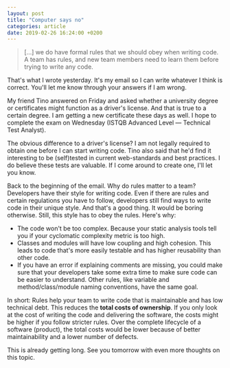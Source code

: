 ```yaml
---
layout: post
title: "Computer says no"
categories: article
date: 2019-02-26 16:24:00 +0200
---
```



> […] we do have formal rules that we should obey when writing code. A team has rules, and new team members need to learn them before trying to write any code.

That's what I wrote yesterday. It's my email so I can write whatever I think is correct. You'll let me know through your answers if I am wrong.

My friend Tino answered on Friday and asked whether a university degree or certificates might function as a driver's license. And that is true to a certain degree. I am getting a new certificate these days as well. I hope to complete the exam on Wednesday (ISTQB Advanced Level — Technical Test Analyst).

The obvious difference to a driver's license? I am not legally required to obtain one before I can start writing code. Tino also said that he'd find it interesting to be (self)tested in current web-standards and best practices. I do believe these tests are valuable. If I come around to create one, I'll let you know.

Back to the beginning of the email. Why do rules matter to a team? Developers have their style for writing code. Even if there are rules and certain regulations you have to follow, developers still find ways to write code in their unique style. And that's a good thing. It would be boring otherwise.
Still, this style has to obey the rules. Here's why:

- The code won't be too complex. Because your static analysis tools tell you if your cyclomatic complexity metric is too high.
- Classes and modules will have low coupling and high cohesion. This leads to code that's more easily testable and has higher reusability than other code.
- If you have an error if explaining comments are missing, you could make sure that your developers take some extra time to make sure code can be easier to understand. Other rules, like variable and method/class/module naming conventions, have the same goal.

In short: Rules help your team to write code that is maintainable and has low technical debt. This reduces the **total costs of ownership**. If you only look at the cost of writing the code and delivering the software, the costs might be higher if you follow stricter rules. Over the complete lifecycle of a software (product), the total costs would be lower because of better maintainability and a lower number of defects.

This is already getting long. See you tomorrow with even more thoughts on this topic.